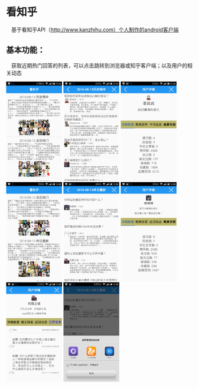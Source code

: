 # 看知乎

&emsp;基于看知乎API（http://www.kanzhihu.com）个人制作的android客户端

## 基本功能：
&emsp;获取近期热门回答的列表，可以点击跳转到浏览器或知乎客户端；以及用户的相关动态
        
<img src="https://github.com/Zhai-Wang/KanZhiHu/blob/master/screenshots/Screenshot_2016-08-14-01-54-09.png" width="30%" height="30%">  <img src="https://github.com/Zhai-Wang/KanZhiHu/blob/master/screenshots/Screenshot_2016-08-14-01-54-14.png" width="30%" height="30%"> <img src="https://github.com/Zhai-Wang/KanZhiHu/blob/master/screenshots/Screenshot_2016-08-14-01-54-21.png" width="30%" height="30%"> <img src="https://github.com/Zhai-Wang/KanZhiHu/blob/master/screenshots/Screenshot_2016-08-15-15-58-27.png" width="30%" height="30%"> <img src="https://github.com/Zhai-Wang/KanZhiHu/blob/master/screenshots/Screenshot_2016-08-15-15-58-35.png" width="30%" height="30%"> <img src="https://github.com/Zhai-Wang/KanZhiHu/blob/master/screenshots/Screenshot_2016-08-15-15-58-40.png" width="30%" height="30%"> <img src="https://github.com/Zhai-Wang/KanZhiHu/blob/master/screenshots/Screenshot_2016-08-15-15-58-53.png" width="30%" height="30%"> <img src="https://github.com/Zhai-Wang/KanZhiHu/blob/master/screenshots/Screenshot_2016-08-15-15-58-57.png" width="30%" height="30%">   


    

